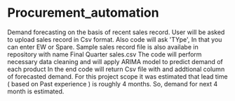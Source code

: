# Procurement_automation
Demand forecasting on the basis of recent sales record. 
User will be asked to upload sales record in Csv format. Also code will ask 'TYpe', In that you can enter EW or Spare.
Sample sales record file is also availabe in repository with name Final Quarter sales.csv
The code will perform necessary data cleaning and will apply ARIMA model to predict demand of each product
In the end code will return Csv file with and addtional column of forecasted demand.
For this project scope it was estimated that lead time ( based on Past experience ) is roughly 4 months.
So, demand for next 4 month is estimated.
